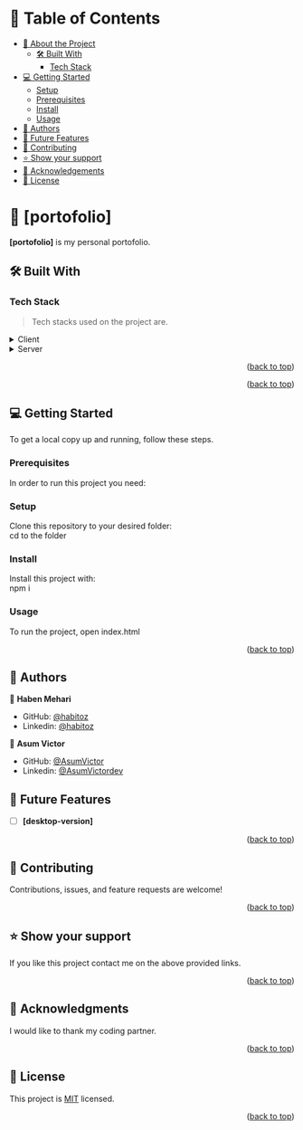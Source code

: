 <a name="readme-top"></a>

<!-- TABLE OF CONTENTS -->

# 📗 Table of Contents

- [📖 About the Project](#about-project)
  - [🛠 Built With](#built-with)
    - [Tech Stack](#tech-stack)
- [💻 Getting Started](#getting-started)
  - [Setup](#setup)
  - [Prerequisites](#prerequisites)
  - [Install](#install)
  - [Usage](#usage)
- [👥 Authors](#authors)
- [🔭 Future Features](#future-features)
- [🤝 Contributing](#contributing)
- [⭐️ Show your support](#support)
- [🙏 Acknowledgements](#acknowledgements)
- [📝 License](#license)

<!-- PROJECT DESCRIPTION -->

# 📖 [portofolio] <a name="about-project"></a>

**[portofolio]** is my personal portofolio.

## 🛠 Built With <a name="built-with"></a>

### Tech Stack <a name="tech-stack"></a>

> Tech stacks used on the project are.

<details>
  <summary>Client</summary>
  <ul>
    <li><a href="#">html</a></li>
    <li><a href="#">css</a></li>
  </ul>
</details>

<details>
  <summary>Server</summary>
  <ul>
    
  </ul>
</details>



<p align="right">(<a href="#readme-top">back to top</a>)</p>



<p align="right">(<a href="#readme-top">back to top</a>)</p>



## 💻 Getting Started <a name="getting-started"></a>

To get a local copy up and running, follow these steps.

### Prerequisites

In order to run this project you need:


### Setup

Clone this repository to your desired folder: <br/>
cd to the folder <br/>

### Install

Install this project with: <br/>
npm i

### Usage

To run the project, open index.html


<p align="right">(<a href="#readme-top">back to top</a>)</p>

## 👥 Authors <a name="authors"></a>

👤 **Haben Mehari**

- GitHub: [@habitoz](https://github.com/habitoz)
- Linkedin: [@habitoz](https://www.linkedin.com/in/haben-mehari-593531140)

👤 **Asum Victor**

- GitHub: [@AsumVictor](https://github.com/AsumVictor)
- Linkedin: [@AsumVictordev](https://www.linkedin.com/in/Asumvictordev)

## 🔭 Future Features <a name="future-features"></a>

- [ ] **[desktop-version]**

<p align="right">(<a href="#readme-top">back to top</a>)</p>

## 🤝 Contributing <a name="contributing"></a>

Contributions, issues, and feature requests are welcome!

<p align="right">(<a href="#readme-top">back to top</a>)</p>

## ⭐️ Show your support <a name="support"></a>

If you like this project contact me on the above provided links.

<p align="right">(<a href="#readme-top">back to top</a>)</p>

## 🙏 Acknowledgments <a name="acknowledgements"></a>

I would like to thank my coding partner.

<p align="right">(<a href="#readme-top">back to top</a>)</p>

##  📝 License <a name="license"></a>

This project is [MIT](./LICENSE) licensed.

<p align="right">(<a href="#readme-top">back to top</a>)</p>
